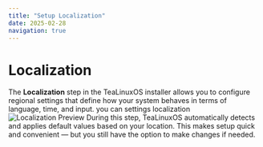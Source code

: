 ```yaml
---
title: "Setup Localization"
date: 2025-02-28
navigation: true
---
```


# Localization

The **Localization** step in the TeaLinuxOS installer allows you to configure regional settings that define how your system behaves in terms of language, time, and input.
you can settings localization
<img src="/image/localization.png" alt="Localization Preview" class="mb-4" />
During this step, TeaLinuxOS automatically detects and applies default values based on your location. This makes setup quick and convenient — but you still have the option to make changes if needed.

<div>
<Proseol :items='[
  "Timezone: Sync your system clock with your regional time (e.g., Asia/Jakarta).",
  "Locale: Choose your preferred language and formatting for dates, numbers, and currency (e.g., Bahasa Indonesia).",
  "Keyboard Layout: Select the key mapping that matches your hardware or typing style (e.g., US QWERTY)."
]' />
</div>

<Alert type="success" title="Tip" message="The installer supports a wide range of timezones, locales, and keyboard layouts — making it easy to get things just right from the start." />

